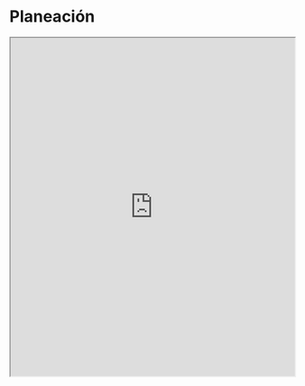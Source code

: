 # Planeación

<iframe style="width: 100%; height: 600px;" src="https://docs.google.com/spreadsheets/d/1CGKsli4hRvU8hpxvqCtRBKb4MSjaxHTpJE9jD6DbYHs/pubhtml?widget=true&amp;headers=false"></iframe>
